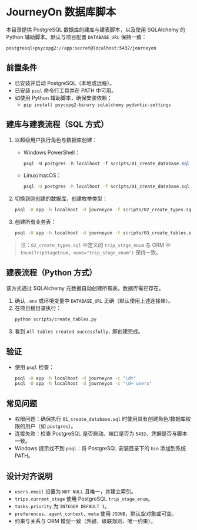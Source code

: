# JourneyOn 数据库脚本

本目录提供 PostgreSQL 数据库的建库与建表脚本，以及使用 SQLAlchemy 的 Python 辅助脚本。默认与项目配置 `DATABASE_URL` 保持一致：

```
postgresql+psycopg2://app:secret@localhost:5432/journeyon
```

## 前置条件
- 已安装并启动 PostgreSQL（本地或远程）。
- 已安装 `psql` 命令行工具并在 PATH 中可用。
- 如使用 Python 辅助脚本，确保安装依赖：
  - `pip install psycopg2-binary sqlalchemy pydantic-settings`

## 建库与建表流程（SQL 方式）
1. 以超级用户执行角色与数据库创建：
   - Windows PowerShell：
     ```powershell
     psql -U postgres -h localhost -f scripts/01_create_database.sql
     ```
   - Linux/macOS：
     ```bash
     psql -U postgres -h localhost -f scripts/01_create_database.sql
     ```

2. 切换到刚创建的数据库，创建枚举类型：
   ```bash
   psql -U app -h localhost -d journeyon -f scripts/02_create_types.sql
   ```

3. 创建所有业务表：
   ```bash
   psql -U app -h localhost -d journeyon -f scripts/03_create_tables.sql
   ```

> 注：`02_create_types.sql` 中定义的 `trip_stage_enum` 与 ORM 中 `Enum(TripStageEnum, name="trip_stage_enum")` 保持一致。

## 建表流程（Python 方式）
该方式通过 SQLAlchemy 元数据自动创建所有表。数据库需已存在。

1. 确认 `.env` 或环境变量中 `DATABASE_URL` 正确（默认使用上述连接串）。
2. 在项目根目录执行：
   ```bash
   python scripts/create_tables.py
   ```
3. 看到 `All tables created successfully.` 即创建完成。

## 验证
- 使用 `psql` 检查：
  ```bash
  psql -U app -h localhost -d journeyon -c "\dt"
  psql -U app -h localhost -d journeyon -c "\d+ users"
  ```

## 常见问题
- 权限问题：确保执行 `01_create_database.sql` 时使用具有创建角色/数据库权限的用户（如 `postgres`）。
- 连接失败：检查 PostgreSQL 是否启动、端口是否为 `5432`、凭据是否与脚本一致。
- Windows 提示找不到 `psql`：将 PostgreSQL 安装目录下的 `bin` 添加到系统 PATH。

## 设计对齐说明
- `users.email` 设置为 `NOT NULL` 且唯一，并建立索引。
- `trips.current_stage` 使用 PostgreSQL `trip_stage_enum`。
- `tasks.priority` 为 `INTEGER DEFAULT 1`。
- `preferences`、`agent_context`、`meta` 使用 `JSONB`，默认空对象或可空。
- 约束与关系与 ORM 模型一致（外键、级联规则、唯一约束）。